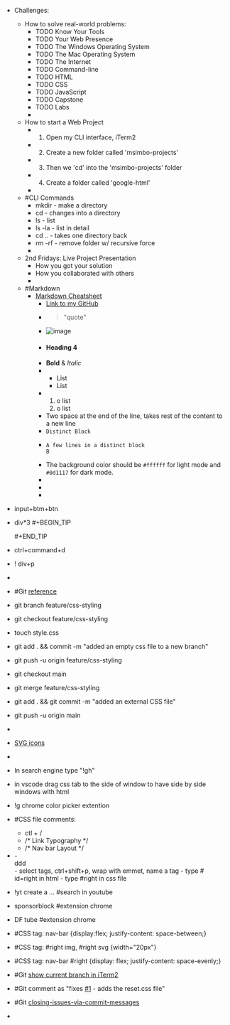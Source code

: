 - Challenges:
	- How to solve real-world problems:
		- TODO Know Your Tools
		- TODO Your Web Presence
		- TODO The Windows Operating System
		- TODO The Mac Operating System
		- TODO The Internet
		- TODO Command-line
		- TODO HTML
		- TODO CSS
		- TODO JavaScript
		- TODO Capstone
		- TODO Labs
		-
	- How to start a Web Project
		- 1. Open my CLI interface, iTerm2
		- 2. Create a new folder called 'msimbo-projects'
		- 3. Then we 'cd' into the 'msimbo-projects' folder
		- 4. Create a folder called 'google-html'
		-
	- #CLI Commands
		- mkdir - make a directory
		- cd - changes into a directory
		- ls - list
		- ls -la - list in detail
		- cd .. - takes one directory back
		- rm -rf - remove folder w/ recursive force
		-
	- 2nd Fridays: Live Project Presentation
		- How you got your solution
		- How you collaborated with others
		-
	- #Markdown
		- [Markdown Cheatsheet](https://github.com/adam-p/markdown-here/wiki/Markdown-Cheatsheet)
			- [Link to my GitHub](https://github.com/AmirhosseinOlyaei)
			- >"quote"
			- ![image](https://upload.wikimedia.org/wikipedia/commons/5/56/Tiger.50.jpg)
			- #### Heading 4
			- **Bold** & _Italic_
			- * List
			  * List
			- 1. o list
			  2. o list
			- Two space at the end of the line, takes rest of the content to a new line
			- `Distinct Block`
			- ```
			  A few lines in a distinct block
			  B
			  ```
			- The background color should be `#ffffff` for light mode and `#0d1117` for dark mode.
			-
			-
			-
- input+btm+btn
- div*3 
  #+BEGIN_TIP
  
  #+END_TIP
- ctrl+command+d
- ! div+p
-
- #Git [reference](https://confluence.atlassian.com/bitbucketserver/basic-git-commands-776639767.html)
- git branch feature/css-styling
- git checkout feature/css-styling
- touch style.css
- git add . && commit -m "added an empty css file to a new branch"
- git push -u origin feature/css-styling
- git checkout main
- git merge feature/css-styling
- git add . && git commit -m "added an external CSS file"
- git push -u origin main
-
- [SVG icons](https://heroicons.com/)
-
- In search engine type "!gh"
- in vscode drag css tab to the side of window to have side by side windows with html
- !g chrome color picker extention
- #CSS file comments:
	- ctl + /
	- /* Link Typography */
	- /* Nav bar Layout */
- <div id="nav-bar">
	- <div>ddd</div>
	- select tags, ctrl+shift+p, wrap with emmet, name a tag
	- type # id=right in html
	- type #right in css file
- !yt create a ... #search in youtube
- sponsorblock #extension chrome
- DF tube #extension chrome
- #CSS tag: nav-bar {display:flex; justify-content: space-between;}
- #CSS tag: #right img, #right svg {width="20px"}
- #CSS tag: nav-bar #right {display: flex; justify-content: space-evenly;}
- #Git [show current branch in iTerm2](https://ohmyz.sh/#install)
- #Git comment as "fixes [#1](https://github.com/AmirhosseinOlyaei/google-html/issues/1) - adds the reset.css file"
- #Git [closing-issues-via-commit-messages](https://github.blog/2013-01-22-closing-issues-via-commit-messages)
-
